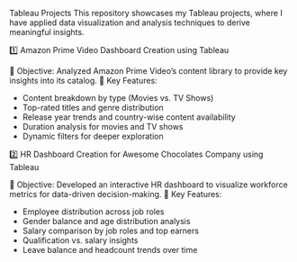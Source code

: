 Tableau Projects 
This repository showcases my Tableau projects, where I have applied data visualization and analysis techniques to derive meaningful insights.

1️⃣ Amazon Prime Video Dashboard Creation using Tableau

🔹 Objective: Analyzed Amazon Prime Video’s content library to provide key insights into its catalog.
🔹 Key Features:
   * Content breakdown by type (Movies vs. TV Shows)
   * Top-rated titles and genre distribution
   * Release year trends and country-wise content availability
   * Duration analysis for movies and TV shows
   * Dynamic filters for deeper exploration


2️⃣ HR Dashboard Creation for Awesome Chocolates Company using Tableau

🔹 Objective: Developed an interactive HR dashboard to visualize workforce metrics for data-driven decision-making.
🔹 Key Features:
   * Employee distribution across job roles
   * Gender balance and age distribution analysis
   * Salary comparison by job roles and top earners
   * Qualification vs. salary insights
   * Leave balance and headcount trends over time
